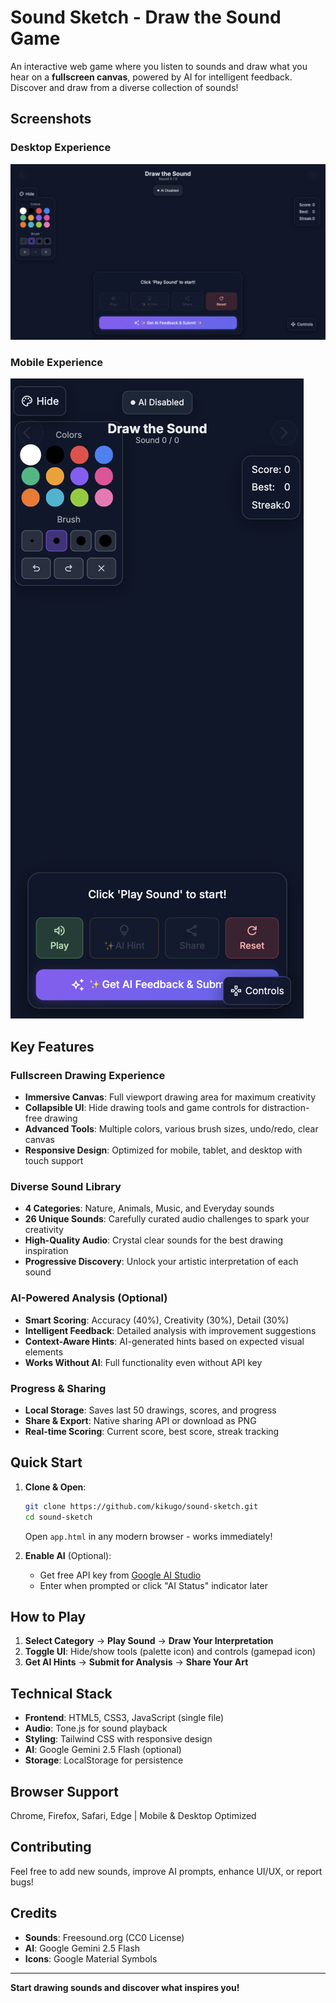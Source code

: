 # Sound Sketch - Draw the Sound Game

An interactive web game where you listen to sounds and draw what you hear on a **fullscreen canvas**, powered by AI for intelligent feedback. Discover and draw from a diverse collection of sounds!

## Screenshots

### Desktop Experience
![Desktop View](screenshots/desktop-view.png)

### Mobile Experience  
![Mobile View](screenshots/mobile-view.png)

## Key Features

### **Fullscreen Drawing Experience**
- **Immersive Canvas**: Full viewport drawing area for maximum creativity
- **Collapsible UI**: Hide drawing tools and game controls for distraction-free drawing
- **Advanced Tools**: Multiple colors, various brush sizes, undo/redo, clear canvas
- **Responsive Design**: Optimized for mobile, tablet, and desktop with touch support

### **Diverse Sound Library**
- **4 Categories**: Nature, Animals, Music, and Everyday sounds
- **26 Unique Sounds**: Carefully curated audio challenges to spark your creativity
- **High-Quality Audio**: Crystal clear sounds for the best drawing inspiration
- **Progressive Discovery**: Unlock your artistic interpretation of each sound

### **AI-Powered Analysis (Optional)**
- **Smart Scoring**: Accuracy (40%), Creativity (30%), Detail (30%)
- **Intelligent Feedback**: Detailed analysis with improvement suggestions
- **Context-Aware Hints**: AI-generated hints based on expected visual elements
- **Works Without AI**: Full functionality even without API key

### **Progress & Sharing**
- **Local Storage**: Saves last 50 drawings, scores, and progress
- **Share & Export**: Native sharing API or download as PNG
- **Real-time Scoring**: Current score, best score, streak tracking

## Quick Start

1. **Clone & Open**:
   ```bash
   git clone https://github.com/kikugo/sound-sketch.git
   cd sound-sketch
   ```
   Open `app.html` in any modern browser - works immediately!

2. **Enable AI** (Optional):
   - Get free API key from [Google AI Studio](https://aistudio.google.com/app/apikey)
   - Enter when prompted or click "AI Status" indicator later

## How to Play

1. **Select Category** → **Play Sound** → **Draw Your Interpretation**
2. **Toggle UI**: Hide/show tools (palette icon) and controls (gamepad icon)
3. **Get AI Hints** → **Submit for Analysis** → **Share Your Art**

## Technical Stack

- **Frontend**: HTML5, CSS3, JavaScript (single file)
- **Audio**: Tone.js for sound playback
- **Styling**: Tailwind CSS with responsive design
- **AI**: Google Gemini 2.5 Flash (optional)
- **Storage**: LocalStorage for persistence

## Browser Support

Chrome, Firefox, Safari, Edge | Mobile & Desktop Optimized

## Contributing

Feel free to add new sounds, improve AI prompts, enhance UI/UX, or report bugs!

## Credits

- **Sounds**: Freesound.org (CC0 License)
- **AI**: Google Gemini 2.5 Flash  
- **Icons**: Google Material Symbols

---

**Start drawing sounds and discover what inspires you!** 